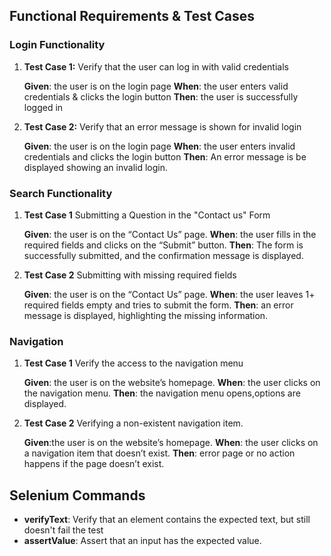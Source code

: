 ## Functional Requirements & Test Cases 

### Login Functionality
1. **Test Case 1:** Verify that the user can log in with valid credentials

    **Given**: the user is on the login page
   **When**: the user enters valid credentials & clicks the login button
   **Then**: the user is successfully logged in

3. **Test Case 2:** Verify that an error message is shown for invalid login

    **Given**: the user is on the login page
   **When**: the user enters invalid credentials and clicks the login button
   **Then**: An error message is be displayed showing an invalid login.

### Search Functionality
1. **Test Case 1** Submitting a Question in the "Contact us" Form

    **Given**: the user is on the “Contact Us” page.
   **When**: the user fills in the required fields and clicks on the “Submit” button.
   **Then**: The form is successfully submitted, and the confirmation message is displayed.
3. **Test Case 2** Submitting with missing required fields

   **Given**: the user is on the “Contact Us” page.
   **When**: the user leaves 1+ required fields empty and tries to submit the form.
   **Then**: an error message is displayed, highlighting the missing information.

### Navigation 
1. **Test Case 1** Verify the access to the navigation menu
 
   **Given**: the user is on the website’s homepage.
   **When**: the user clicks on the navigation menu.
   **Then**: the navigation menu opens,options are displayed. 
2. **Test Case 2** Verifying a non-existent navigation item.
 
   **Given**:the user is on the website’s homepage.
   **When**: the user clicks on a navigation item that doesn’t exist.
   **Then**: error page or no action happens if the page doesn’t exist.
  
## Selenium Commands 
- **verifyText**: Verify that an element contains the expected text, but still doesn't fail the test
- **assertValue**: Assert that an input has the expected value.


